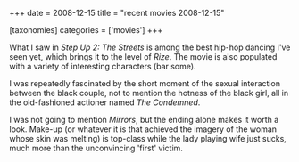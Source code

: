 +++
date = 2008-12-15
title = "recent movies 2008-12-15"

[taxonomies]
categories = ['movies']
+++

What I saw in *Step Up 2: The Streets* is among the best hip-hop dancing
I\'ve seen yet, which brings it to the level of *Rize*. The movie is
also populated with a variety of interesting characters (bar some).

I was repeatedly fascinated by the short moment of the sexual
interaction between the black couple, not to mention the hotness of the
black girl, all in the old-fashioned actioner named *The Condemned*.

I was not going to mention *Mirrors*, but the ending alone makes it
worth a look. Make-up (or whatever it is that achieved the imagery of
the woman whose skin was melting) is top-class while the lady playing
wife just sucks, much more than the unconvincing \'first\' victim.
